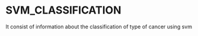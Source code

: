 # SVM_CLASSIFICATION
It consist of information about the classification of type of cancer using svm
